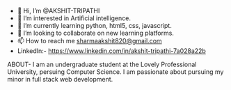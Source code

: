 - 👋 Hi, I’m @AKSHIT-TRIPATHI
- 👀 I’m interested in Artificial intelligence.
- 🌱 I’m currently learning python, html5, css, javascript.
- 💞️ I’m looking to collaborate on new learning platforms.
- 📫 How to reach me sharmaakshit820@gmail.com 
- LinkedIn:- https://www.linkedin.com/in/akshit-tripathi-7a028a22b

<!---
AKSHIT-TRIPATHI/AKSHIT-TRIPATHI is a ✨ special ✨ repository because its `README.md` (this file) appears on your GitHub profile.
You can click the Preview link to take a look at your changes.
--->
ABOUT-
I am an undergraduate student at the Lovely Professional University, persuing Computer Science. I am passionate about pursuing my minor in full stack web development.

